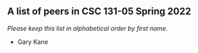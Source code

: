 A list of peers in CSC 131-05 Spring 2022
--------------------------------------------------

*Please keep this list in alphabetical order by first name.*

* Gary Kane